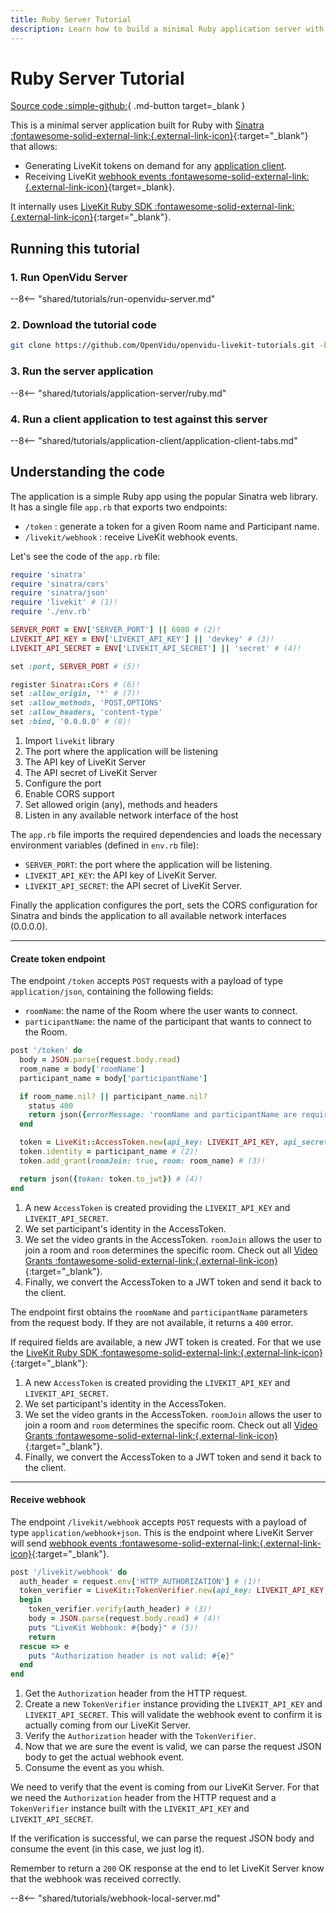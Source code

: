 ```yaml
---
title: Ruby Server Tutorial
description: Learn how to build a minimal Ruby application server with Sinatra to generate LiveKit tokens and receive webhook events using the LiveKit Ruby SDK.
---
```


# Ruby Server Tutorial

[Source code :simple-github:](https://github.com/OpenVidu/openvidu-livekit-tutorials/tree/3.3.0/application-server/ruby){ .md-button target=\_blank }

This is a minimal server application built for Ruby with [Sinatra :fontawesome-solid-external-link:{.external-link-icon}](https://sinatrarb.com/){:target="\_blank"} that allows:

-   Generating LiveKit tokens on demand for any [application client](../application-client/index.md).
-   Receiving LiveKit [webhook events :fontawesome-solid-external-link:{.external-link-icon}](https://docs.livekit.io/home/server/webhooks/){target=\_blank}.

It internally uses [LiveKit Ruby SDK :fontawesome-solid-external-link:{.external-link-icon}](https://github.com/livekit/server-sdk-ruby){:target="\_blank"}.

## Running this tutorial

### 1. Run OpenVidu Server

--8<-- "shared/tutorials/run-openvidu-server.md"

### 2. Download the tutorial code

```bash
git clone https://github.com/OpenVidu/openvidu-livekit-tutorials.git -b 3.3.0
```

### 3. Run the server application

--8<-- "shared/tutorials/application-server/ruby.md"

### 4. Run a client application to test against this server

--8<-- "shared/tutorials/application-client/application-client-tabs.md"

## Understanding the code

The application is a simple Ruby app using the popular Sinatra web library. It has a single file `app.rb` that exports two endpoints:

-   `/token` : generate a token for a given Room name and Participant name.
-   `/livekit/webhook` : receive LiveKit webhook events.

Let's see the code of the `app.rb` file:

```ruby title="<a href='https://github.com/OpenVidu/openvidu-livekit-tutorials/blob/3.3.0/application-server/ruby/app.rb#L1-L17' target='_blank'>app.rb</a>" linenums="1"
require 'sinatra'
require 'sinatra/cors'
require 'sinatra/json'
require 'livekit' # (1)!
require './env.rb'

SERVER_PORT = ENV['SERVER_PORT'] || 6080 # (2)!
LIVEKIT_API_KEY = ENV['LIVEKIT_API_KEY'] || 'devkey' # (3)!
LIVEKIT_API_SECRET = ENV['LIVEKIT_API_SECRET'] || 'secret' # (4)!

set :port, SERVER_PORT # (5)!

register Sinatra::Cors # (6)!
set :allow_origin, '*' # (7)!
set :allow_methods, 'POST,OPTIONS'
set :allow_headers, 'content-type'
set :bind, '0.0.0.0' # (8)!
```

1. Import `livekit` library
2. The port where the application will be listening
3. The API key of LiveKit Server
4. The API secret of LiveKit Server
5. Configure the port
6. Enable CORS support
7. Set allowed origin (any), methods and headers
8. Listen in any available network interface of the host

The `app.rb` file imports the required dependencies and loads the necessary environment variables (defined in `env.rb` file):

-   `SERVER_PORT`: the port where the application will be listening.
-   `LIVEKIT_API_KEY`: the API key of LiveKit Server.
-   `LIVEKIT_API_SECRET`: the API secret of LiveKit Server.

Finally the application configures the port, sets the CORS configuration for Sinatra and binds the application to all available network interfaces (0.0.0.0).

---

#### Create token endpoint

The endpoint `/token` accepts `POST` requests with a payload of type `application/json`, containing the following fields:

-   `roomName`: the name of the Room where the user wants to connect.
-   `participantName`: the name of the participant that wants to connect to the Room.

```ruby title="<a href='https://github.com/OpenVidu/openvidu-livekit-tutorials/blob/3.3.0/application-server/ruby/app.rb#L19-L34' target='_blank'>app.rb</a>" linenums="19"
post '/token' do
  body = JSON.parse(request.body.read)
  room_name = body['roomName']
  participant_name = body['participantName']

  if room_name.nil? || participant_name.nil?
    status 400
    return json({errorMessage: 'roomName and participantName are required'})
  end

  token = LiveKit::AccessToken.new(api_key: LIVEKIT_API_KEY, api_secret: LIVEKIT_API_SECRET) # (1)!
  token.identity = participant_name # (2)!
  token.add_grant(roomJoin: true, room: room_name) # (3)!

  return json({token: token.to_jwt}) # (4)!
end
```

1. A new `AccessToken` is created providing the `LIVEKIT_API_KEY` and `LIVEKIT_API_SECRET`.
2. We set participant's identity in the AccessToken.
3. We set the video grants in the AccessToken. `roomJoin` allows the user to join a room and `room` determines the specific room. Check out all [Video Grants :fontawesome-solid-external-link:{.external-link-icon}](https://docs.livekit.io/home/get-started/authentication/#Video-grant){:target="\_blank"}.
4. Finally, we convert the AccessToken to a JWT token and send it back to the client.

The endpoint first obtains the `roomName` and `participantName` parameters from the request body. If they are not available, it returns a `400` error.

If required fields are available, a new JWT token is created. For that we use the [LiveKit Ruby SDK :fontawesome-solid-external-link:{.external-link-icon}](https://github.com/livekit/server-sdk-ruby){:target="\_blank"}:

1. A new `AccessToken` is created providing the `LIVEKIT_API_KEY` and `LIVEKIT_API_SECRET`.
2. We set participant's identity in the AccessToken.
3. We set the video grants in the AccessToken. `roomJoin` allows the user to join a room and `room` determines the specific room. Check out all [Video Grants :fontawesome-solid-external-link:{.external-link-icon}](https://docs.livekit.io/home/get-started/authentication/#Video-grant){:target="\_blank"}.
4. Finally, we convert the AccessToken to a JWT token and send it back to the client.

---

#### Receive webhook

The endpoint `/livekit/webhook` accepts `POST` requests with a payload of type `application/webhook+json`. This is the endpoint where LiveKit Server will send [webhook events :fontawesome-solid-external-link:{.external-link-icon}](https://docs.livekit.io/home/server/webhooks/#Events){:target="\_blank"}.

```ruby title="<a href='https://github.com/OpenVidu/openvidu-livekit-tutorials/blob/3.3.0/application-server/ruby/app.rb#L36-L47' target='_blank'>app.rb</a>" linenums="36"
post '/livekit/webhook' do
  auth_header = request.env['HTTP_AUTHORIZATION'] # (1)!
  token_verifier = LiveKit::TokenVerifier.new(api_key: LIVEKIT_API_KEY, api_secret: LIVEKIT_API_SECRET) # (2)!
  begin
    token_verifier.verify(auth_header) # (3)!
    body = JSON.parse(request.body.read) # (4)!
    puts "LiveKit Webhook: #{body}" # (5)!
    return
  rescue => e
    puts "Authorization header is not valid: #{e}"
  end
end
```

1. Get the `Authorization` header from the HTTP request.
2. Create a new `TokenVerifier` instance providing the `LIVEKIT_API_KEY` and `LIVEKIT_API_SECRET`. This will validate the webhook event to confirm it is actually coming from our LiveKit Server.
3. Verify the `Authorization` header with the `TokenVerifier`.
4. Now that we are sure the event is valid, we can parse the request JSON body to get the actual webhook event.
5. Consume the event as you whish.

<span></span>

We need to verify that the event is coming from our LiveKit Server. For that we need the `Authorization` header from the HTTP request and a `TokenVerifier` instance built with the `LIVEKIT_API_KEY` and `LIVEKIT_API_SECRET`.

If the verification is successful, we can parse the request JSON body and consume the event (in this case, we just log it).

Remember to return a `200` OK response at the end to let LiveKit Server know that the webhook was received correctly.

--8<-- "shared/tutorials/webhook-local-server.md"

<br>
